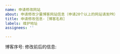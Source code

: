 ```yaml
---
name: 申请修改网站
about: 申请修改少量博客网站信息（申请20个以上的网站请发PR）
title: 申请修改信息-［博客名称］
labels: 维护地址
assignees: ''

---
```


博客序号:
修改前后的信息:
